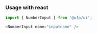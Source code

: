 ### Usage with react
```js
import { NumberInput } from '@wfp/ui';
```

```js
<NumberInput name="inputname" />
```